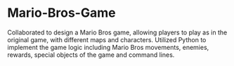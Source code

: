 # Mario-Bros-Game
Collaborated to design a Mario Bros game, allowing players to play as in the original game, with different maps and characters. Utilized Python to implement the game logic including Mario Bros movements, enemies, rewards, special objects of the game and command lines.  
